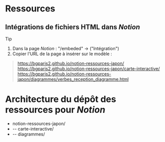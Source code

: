 # Ressources 
## Intégrations de fichiers **HTML** dans *Notion*
>[!tip]
>1. Dans la page *Notion* : "/embeded" -> ("Intégration")
>2. Copier l'URL de la page à insérer sur le modèle :
>
>> https://bgparis2.github.io/notion-ressources-japon/
>> https://bgparis2.github.io/notion-ressources-japon/carte-interactive/
>> https://bgparis2.github.io/notion-ressources-japon/diagrammes/verbes_reception_diagramme.html

# Architecture du dépôt des ressources pour *Notion*
- notion-ressources-japon/
- -- carte-interactive/
- -- diagrammes/
